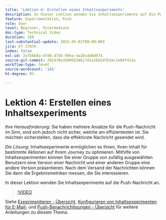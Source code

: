 ```yaml
---
title: 'Lektion 4: Erstellen eines Inhaltsexperiments'
description: In dieser Lektion wenden Sie Inhaltsexperimente auf die Push-Nachricht an.
feature: Experimentation, Push
role: User
level: Beginner, Intermediate
doc-type: Technical Video
duration: 169
last-substantial-update: 2025-05-01T00:00:00Z
jira: KT-17876
index: false
exl-id: 2e756b8a-4fd8-47d5-99ea-4a18cdd6d974
source-git-commit: 201470e35095b38617d1a1bb5d7b16c1e60f431e
workflow-type: tm+mt
source-wordcount: '141'
ht-degree: 0%

---
```


# Lektion 4: Erstellen eines Inhaltsexperiments

*Ihre Herausforderung:* Sie haben mehrere Ansätze für die Push-Nachricht im Sinn, sind sich jedoch nicht sicher, welche am effizientesten ist. Sie möchten sicherstellen, dass die effektivste Nachricht gesendet wird. 

*Die Lösung:* Inhaltsexperimente ermöglichen es Ihnen, Ihren Inhalt für bestimmte Aktionen auf Ihrem Journey zu optimieren. Mithilfe von Inhaltsexperimenten können Sie einer Gruppe von zufällig ausgewählten Benutzern eine Version einer Nachricht und einer anderen Gruppe eine andere Version präsentieren. Nach dem Versand der Nachrichten können Sie dann die Ergebnismetriken messen, die Sie interessieren.

In dieser Lektion wenden Sie Inhaltsexperimente auf die Push-Nachricht an.

>[!VIDEO](https://video.tv.adobe.com/v/3457924/?learn=on&enablevpops)


Siehe [Experimentieren - Übersicht](/help/experimentation/introduction-to-experimentation.md), [Konfigurieren von Inhaltsexperimenten für E-Mail-](/help/experimentation/content-experiments-for-emails.md) und [Push-Benachrichtigungen - Übersicht](/help/channels/push-notifications-overview.md) für weitere Anleitungen zu diesem Thema.
